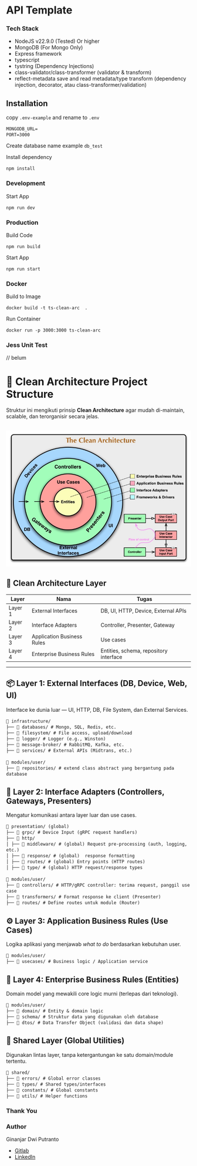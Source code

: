 # API Template 

### Tech Stack

- NodeJS v22.9.0 (Tested) Or higher
- MongoDB (For Mongo Only)
- Express framework
- typescript
- tystring (Dependency Injections)
- class-validator/class-transformer (validator & transform)
- reflect-metadata save and read metadata/type transform (dependency injection, decorator, atau class-transformer/validation)

## Installation

copy `.env-example` and rename to `.env` 

```
MONGODB_URL=
PORT=3000
```

Create database name example `db_test`

Install dependency
```
npm install
```

### Development

Start App

```
npm run dev
```

### Production

Build Code

```
npm run build
```

Start App

```
npm run start
```
### Docker

Build to Image
```
docker build -t ts-clean-arc  .   
```

Run Container
```
docker run -p 3000:3000 ts-clean-arc 
```

### Jess Unit Test

// belum


# 🧱 Clean Architecture Project Structure

Struktur ini mengikuti prinsip **Clean Architecture** agar mudah di-maintain, scalable, dan terorganisir secara jelas.

![Alt Text](./clean-arch.jpg)
---

## 🧭 Clean Architecture Layer

| Layer   | Nama                          | Tugas                                      |
|---------|-------------------------------|--------------------------------------------|
| Layer 1 | External Interfaces           | DB, UI, HTTP, Device, External APIs        |
| Layer 2 | Interface Adapters            | Controller, Presenter, Gateway             |
| Layer 3 | Application Business Rules    | Use cases                                  |
| Layer 4 | Enterprise Business Rules     | Entities, schema, repository interface     |

---

## 📦 Layer 1: External Interfaces (DB, Device, Web, UI)

Interface ke dunia luar — UI, HTTP, DB, File System, dan External Services.
```
📁 infrastructure/
├── 📁 databases/ # Mongo, SQL, Redis, etc.
├── 📁 filesystem/ # File access, upload/download
├── 📁 logger/ # Logger (e.g., Winston)
├── 📁 message-broker/ # RabbitMQ, Kafka, etc.
├── 📁 services/ # External APIs (Midtrans, etc.)

📁 modules/user/
├── 📁 repositories/ # extend class abstract yang bergantung pada database

```

## 🧭 Layer 2: Interface Adapters (Controllers, Gateways, Presenters)

Mengatur komunikasi antara layer luar dan use cases.
```
📁 presentation/ (global)
├── 📁 grpc/ # Device Input (gRPC request handlers)
├── 📁 http/
│ ├── 📁 middleware/ # (global) Request pre-processing (auth, logging, etc.)
│ ├── 📁 response/ # (global)  response formatting
│ ├── 📁 routes/ # (global) Entry points (HTTP routes)
│ ├── 📁 type/ # (global) HTTP request/response types

📁 modules/user/
├── 📁 controllers/ # HTTP/gRPC controller: terima request, panggil use case
├── 📁 transformers/ # Format response ke client (Presenter)
├── 📁 routes/ # Define routes untuk module (Router)

```

## ⚙️ Layer 3: Application Business Rules (Use Cases)

Logika aplikasi yang menjawab *what to do* berdasarkan kebutuhan user.
```
📁 modules/user/
├── 📁 usecases/ # Business logic / Application service

```

## 🧠 Layer 4: Enterprise Business Rules (Entities)

Domain model yang mewakili core logic murni (terlepas dari teknologi).
```
📁 modules/user/
├── 📁 domain/ # Entity & domain logic
├── 📁 schema/ # Struktur data yang digunakan oleh database
├── 📁 dtos/ # Data Transfer Object (validasi dan data shape)

```

## 🔗 Shared Layer (Global Utilities)

Digunakan lintas layer, tanpa ketergantungan ke satu domain/module tertentu.
```
📁 shared/
├── 📁 errors/ # Global error classes
├── 📁 types/ # Shared types/interfaces
├── 📁 constants/ # Global constants
├── 📁 utils/ # Helper functions
```

### Thank You 

### Author

Ginanjar Dwi Putranto

- [Gitlab](https://gitlab.com/genjerdotkom)
- [LinkedIn](https://www.linkedin.com/in/ginanjar-putranto-0416a913b/)